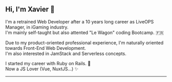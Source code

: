 
## Hi, I'm Xavier :wave:

I'm a retrained Web Developer after a 10 years long career as LiveOPS Manager, in iGaming industry. <br/>
I'm mainly self-taught but also attented "Le Wagon" coding Bootcamp. :fr: <br/>

Due to my product-oriented professional experience, I'm naturally oriented towards Front-End Web Development. </br>
I'm also interested in JamStack and Serverless concepts. </br>

I started my career with Ruby on Rails. :gem: <br/>
Now a JS Lover (Vue, NuxtJS...) :sparkles: <br/>

----
